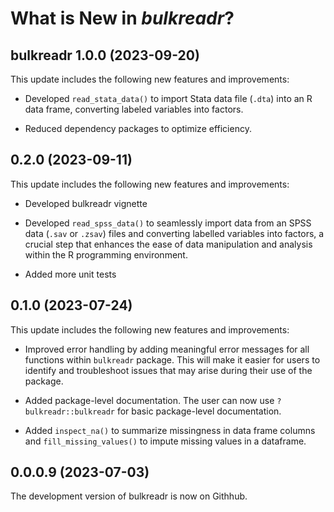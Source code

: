 # What is New in *bulkreadr*?

## bulkreadr 1.0.0 (2023-09-20)

This update includes the following new features and improvements:

- Developed `read_stata_data()` to import Stata data file (`.dta`) into an R data frame, converting labeled variables into factors.

- Reduced dependency packages to optimize efficiency.


## 0.2.0 (2023-09-11) 

This update includes the following new features and improvements:

- Developed bulkreadr vignette

- Developed `read_spss_data()` to seamlessly import data from an SPSS data (`.sav` or  `.zsav`) files and converting labelled variables into factors, a crucial step that enhances the ease of data manipulation and analysis within the R programming environment.

- Added more unit tests

## 0.1.0 (2023-07-24) 

This update includes the following new features and improvements:

- Improved error handling by adding meaningful error messages for all functions within `bulkreadr` package. This will make it easier for users to identify and troubleshoot issues that may arise during their use of the package.

- Added package-level documentation. The user can now use `?bulkreadr::bulkreadr` for basic package-level documentation.

- Added `inspect_na()` to summarize missingness in data frame columns and `fill_missing_values()` to impute missing values in a dataframe.

## 0.0.0.9 (2023-07-03)

The development version of bulkreadr is now on Githhub.


